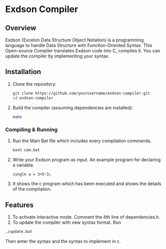 # Exdson Compiler

## Overview
Exdson (Excelon Data Structure Object Notation) is a programming language to handle Data Structure with Function-Oriented Syntax. This Open-source Compiler translates Exdson code into C, compiles it. You can update the compiler by implementing your syntax.

## Installation
1. Clone the repository:
   ```sh
   git clone https://github.com/yourusername/exdson-compiler.git
   cd exdson-compiler
   ```
2. Build the compiler (assuming dependencies are installed):
   ```sh
   make
   ```

### Compiling & Running
1. Run the Main Bat file which includes every compilation commands.
   ```sh
   bash com.bat
   ```
3. Write your Exdson program as input.
   An example program for declaring a variable.
   ```sh
   single a = 3+5*3;
   ```
4. It shows the c program which has been executed and shows the details of the compilation.


## Features
1. To activate interactive mode. Comment the 4th line of dependencies.h.
2. To update the compiler with new syntax format. Run
```sh
./update.bat
```
   Then enter the syntax and the syntax to implement in c.

